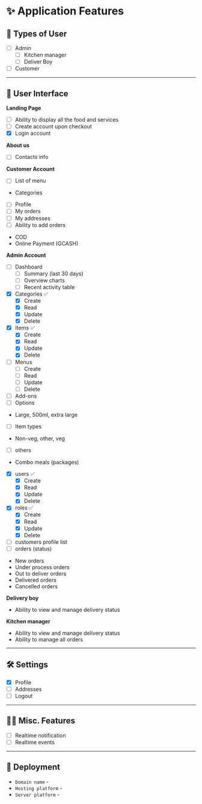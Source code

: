 # ✨ Application Features 

## 👱 Types of User

- [ ] Admin
	- [ ] Kitchen manager
	- [ ] Deliver Boy
- [ ] Customer

----

## 👱 User Interface

 **Landing Page**
- [ ] Ability to display all the food and services
- [ ] Create account upon checkout
- [x] Login account

 **About us**
- [ ] Contacts info

 **Customer Account**
- [ ] List of menu 
- Categories
- [ ] Profile
- [ ] My orders
- [ ] My addresses
- [ ] Ability to add orders
- COD
- Online Payment (GCASH)

**Admin Account**
- [ ] Dashboard
	- [ ] Summary (last 30 days)
	- [ ] Overview charts
	- [ ] Recent activity table
- [x] Categories ✅
	- [x] Create
	- [x] Read
	- [x] Update
	- [x] Delete
- [x] Items ✅
	- [x] Create
	- [x] Read
	- [x] Update
	- [x] Delete
- [ ] Menus 
	- [ ] Create
	- [ ] Read
	- [ ] Update
	- [ ] Delete
- [ ] Add-ons
- [ ] Options
- Large, 500ml, extra large
- [ ] Item types
- Non-veg, other, veg
- [ ] others
- Combo meals (packages)
- [x] users ✅
	- [x] Create
	- [x] Read
	- [x] Update
	- [x] Delete
- [x] roles ✅
	- [x] Create
	- [x] Read
	- [x] Update
	- [x] Delete
- [ ] customers profile list 
- [ ] orders (status)
- New orders
- Under process orders
- Out to deliver orders
- Delivered orders
- Cancelled orders

**Delivery boy**
- Ability to view and manage delivery status

**Kitchen manager**
- Ability to view and manage delivery status
- Ability to manage all orders

---

## 🛠️ Settings

- [x] Profile
- [ ] Addresses
- [ ] Logout

---

## 👨‍🔬 Misc. Features

- [ ] Realtime notification
- [ ] Realtime events

----

## 🚀 Deployment

- `Domain name` -
- `Hosting platform` -
- `Server platform` -
